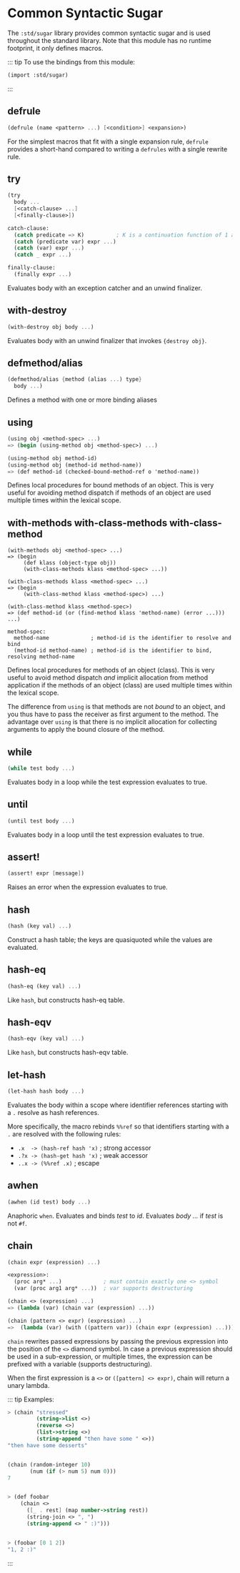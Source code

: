# Common Syntactic Sugar

The `:std/sugar` library provides common syntactic sugar and is used
throughout the standard library. Note that this module has no runtime
footprint, it only defines macros.

::: tip To use the bindings from this module:
```scheme
(import :std/sugar)
```
:::

## defrule
```scheme
(defrule (name <pattern> ...) [<condition>] <expansion>)
```

For the simplest macros that fit with a single expansion rule,
`defrule` provides a short-hand compared to writing a `defrules` with a single rewrite rule.

## try
```scheme
(try
  body ...
  [<catch-clause> ...]
  [<finally-clause>])

catch-clause:
  (catch predicate => K)          ; K is a continuation function of 1 argument
  (catch (predicate var) expr ...)
  (catch (var) expr ...)
  (catch _ expr ...)

finally-clause:
  (finally expr ...)
```

Evaluates body with an exception catcher and an unwind finalizer.

## with-destroy
```scheme
(with-destroy obj body ...)
```

Evaluates body with an unwind finalizer that invokes `{destroy obj}`.

## defmethod/alias
```scheme
(defmethod/alias {method (alias ...) type}
  body ...)
```

Defines a method with one or more binding aliases

## using
```scheme
(using obj <method-spec> ...)
=> (begin (using-method obj <method-spec>) ...)

(using-method obj method-id)
(using-method obj (method-id method-name))
=> (def method-id (checked-bound-method-ref o 'method-name))
```

Defines local procedures for bound methods of an object.
This is very useful for avoiding method dispatch if methods of an object are
used multiple times within the lexical scope.

## with-methods with-class-methods with-class-method
```
(with-methods obj <method-spec> ...)
=> (begin
     (def klass (object-type obj))
     (with-class-methods klass <method-spec> ...))

(with-class-methods klass <method-spec> ...)
=> (begin
     (with-class-method klass <method-spec>) ...)

(with-class-method klass <method-spec>)
=> (def method-id (or (find-method klass 'method-name) (error ...))) ...)

method-spec:
  method-name             ; method-id is the identifier to resolve and bind
  (method-id method-name) ; method-id is the identifier to bind, resolving method-name
```

Defines local procedures for methods of an object (class).
This is very useful to avoid method dispatch _and_ implicit allocation from method application
if the methods of an object (class) are used multiple times within the lexical scope.

The difference from `using` is that methods are not _bound_ to an object, and you thus have
to pass the receiver as first argument to the method.
The advantage over `using` is that there is no implicit allocation for collecting arguments to
apply the bound closure of the method.

## while
```scheme
(while test body ...)
```

Evaluates body in a loop while the test expression evaluates to true.

## until
```scheme
(until test body ...)
```

Evaluates body in a loop until the test expression evaluates to true.

## assert!
```scheme
(assert! expr [message])
```

Raises an error when the expression evaluates to true.

## hash
```scheme
(hash (key val) ...)
```

Construct a hash table; the keys are quasiquoted while the values are evaluated.


## hash-eq
```scheme
(hash-eq (key val) ...)
```

Like `hash`, but constructs hash-eq table.

## hash-eqv
```scheme
(hash-eqv (key val) ...)
```

Like `hash`, but constructs hash-eqv table.

## let-hash
```scheme
(let-hash hash body ...)
```

Evaluates the body within a scope where identifier references starting with a `.`
resolve as hash references.

More specifically, the macro rebinds `%%ref` so that identifiers starting with a `.`
are resolved with the following rules:
- `.x  -> (hash-ref hash 'x)` ; strong accessor
- `.?x -> (hash-get hash 'x)` ; weak accessor
- `..x -> (%%ref .x)`         ; escape

## awhen
```scheme
(awhen (id test) body ...)
```

Anaphoric `when`. Evaluates and binds *test* to *id*. Evaluates *body ...* if *test* is not `#f`.

## chain
``` scheme
(chain expr (expression) ...)

<expression>:
  (proc arg* ...)             ; must contain exactly one <> symbol
  (var (proc arg1 arg* ...))  ; var supports destructuring

(chain <> (expression) ...)
=> (lambda (var) (chain var (expression) ...))

(chain (pattern <> expr) (expression) ...)
=>  (lambda (var) (with ((pattern var)) (chain expr (expression) ...)))
```

`chain` rewrites passed expressions by passing the previous expression
into the position of the `<>` diamond symbol. In case a previous expression
should be used in a sub-expression, or multiple times, the expression can be
prefixed with a variable (supports destructuring).

When the first expression is a `<>` or `([pattern] <> expr)`,
chain will return a unary lambda.

::: tip Examples:
``` scheme
> (chain "stressed"
         (string->list <>)
         (reverse <>)
         (list->string <>)
         (string-append "then have some " <>))
"then have some desserts"


(chain (random-integer 10)
       (num (if (> num 5) num 0)))
7


> (def foobar
    (chain <>
      ([_ . rest] (map number->string rest))
      (string-join <> ", ")
      (string-append <> " :)")))


> (foobar [0 1 2])
"1, 2 :)"
```
:::
